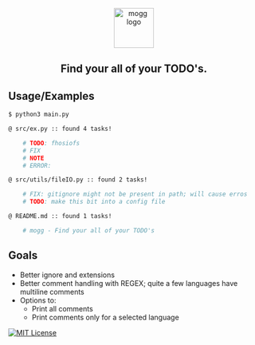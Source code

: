 <p align="center"><img width="80" alt="mogg logo" src="https://raw.githubusercontent.com/deludankbz/mogg/refs/heads/main/extra/mogg-logo.png"></p>

<h2 align="center"> Find your all of your TODO's. </h2>

## Usage/Examples

```bash
$ python3 main.py

@ src/ex.py :: found 4 tasks!

	# TODO: fhosiofs
	# FIX
	# NOTE
	# ERROR:

@ src/utils/fileIO.py :: found 2 tasks!

	# FIX: gitignore might not be present in path; will cause erros
	# TODO: make this bit into a config file

@ README.md :: found 1 tasks!

	# mogg - Find your all of your TODO's
```

## Goals
- Better ignore and extensions
- Better comment handling with REGEX; quite a few languages have multiline comments
- Options to: 
    - Print all comments
    - Print comments only for a selected language

[![MIT License](https://img.shields.io/badge/License-MIT-green.svg)](https://choosealicense.com/licenses/mit/)
